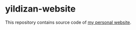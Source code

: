 # yildizan-website

This repository contains source code of [my personal website](http://yildizan.com).